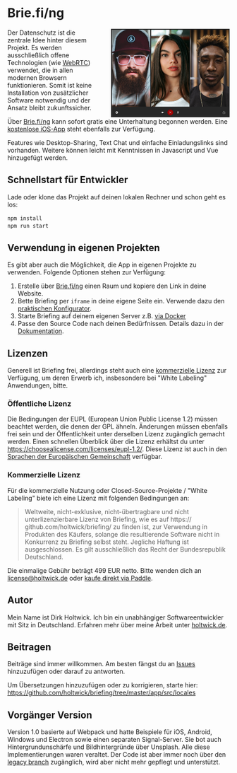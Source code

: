 # Brie.fi/ng

<img src="public/sample.jpg" height="200" align="right" style="padding-left: 2rem;"> Der Datenschutz ist die zentrale Idee hinter diesem Projekt. Es werden ausschließlich offene Technologien (wie [WebRTC](https://webrtc-security.github.io/)) verwendet, die in allen modernen Browsern funktionieren. Somit ist keine Installation von zusätzlicher Software notwendig und der Ansatz bleibt zukunftssicher.

Über [Brie.fi/ng](https://brie.fi/ng) kann sofort gratis eine Unterhaltung begonnen werden. Eine [kostenlose iOS-App](https://apps.apple.com/app/briefing-video-chat/id1510803601) steht ebenfalls zur Verfügung.

Features wie Desktop-Sharing, Text Chat und einfache Einladungslinks sind vorhanden. Weitere können leicht mit Kenntnissen in Javascript und Vue hinzugefügt werden.

## Schnellstart für Entwickler

Lade oder klone das Projekt auf deinen lokalen Rechner und schon geht es los:

```sh
npm install
npm run start
```

## Verwendung in eigenen Projekten

Es gibt aber auch die Möglichkeit, die App in eigenen Projekte zu verwenden. Folgende Optionen stehen zur Verfügung:

1. Erstelle über [Brie.fi/ng](https://brie.fi/ng) einen Raum und kopiere den Link in deine Website.
2. Bette Briefing per `iframe` in deine eigene Seite ein. Verwende dazu den [praktischen Konfigurator](https://brie.fi/ng/embed).
3. Starte Briefing auf deinem eigenen Server z.B. [via Docker](docs/docker.md)
4. Passe den Source Code nach deinen Bedürfnissen. Details dazu in der [Dokumentation](docs/README.md).

## Lizenzen

Generell ist Briefing frei, allerdings steht auch eine [kommerzielle Lizenz](#commercial-license) zur Verfügung, um deren Erwerb ich, insbesondere bei "White Labeling" Anwendungen, bitte.

### Öffentliche Lizenz

Die Bedingungen der EUPL (European Union Public License 1.2) müssen beachtet werden, die denen der GPL ähneln. Änderungen müssen ebenfalls frei sein und der Öffentlichkeit unter derselben Lizenz zugänglich gemacht werden. Einen schnellen Überblick über die Lizenz erhältst du unter <https://choosealicense.com/licenses/eupl-1.2/>. Diese Lizenz ist auch in den [Sprachen der Europäischen Gemeinschaft](https://eupl.eu/) verfügbar.

### Kommerzielle Lizenz

Für die kommerzielle Nutzung oder Closed-Source-Projekte / "White Labeling" biete ich eine Lizenz mit folgenden Bedingungen an:

> Weltweite, nicht-exklusive, nicht-übertragbare und nicht unterlizenzierbare Lizenz von Briefing, wie es auf https:// github.com/holtwick/briefing/ zu finden ist, zur Verwendung in Produkten des Käufers, solange die resultierende Software nicht in Konkurrenz zu Briefing selbst steht. Jegliche Haftung ist ausgeschlossen. Es gilt ausschließlich das Recht der Bundesrepublik Deutschland.

Die einmalige Gebühr beträgt 499 EUR netto. Bitte wenden dich an [license@holtwick.de](mailto:license@holtwick.de) oder [kaufe direkt via Paddle](https://buy.paddle.com/product/650756).

## Autor

Mein Name ist Dirk Holtwick. Ich bin ein unabhängiger Softwareentwickler mit Sitz in Deutschland. Erfahren mehr über meine Arbeit unter [holtwick.de](https://holtwick.de/about).

## Beitragen

Beiträge sind immer willkommen. Am besten fängst du an [Issues](https://github.com/holtwick/briefing/issues) hinzuzufügen oder darauf zu antworten.

Um Übersetzungen hinzuzufügen oder zu korrigieren, starte hier: https://github.com/holtwick/briefing/tree/master/app/src/locales

## Vorgänger Version

Version 1.0 basierte auf Webpack und hatte Beispiele für iOS, Android, Windows und Electron sowie einen separaten Signal-Server. Sie bot auch Hintergrundunschärfe und Bildhintergründe über Unsplash. Alle diese Implementierungen waren veraltet. Der Code ist aber immer noch über den [legacy branch](https://github.com/holtwick/briefing/tree/legacy) zugänglich, wird aber nicht mehr gepflegt und unterstützt.
